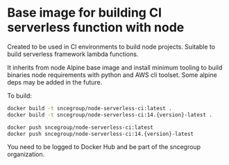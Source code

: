 
# Base image for building CI serverless function with node

Created to be used in CI environments to build node projects. Suitable to build serverless framework lambda functions.

It inherits from node Alpine base image and install minimum tooling to build binaries node requirements with python and AWS cli toolset.
Some alpine deps may be added in the future.

To build:

```bash
docker build -t sncegroup/node-serverless-ci:latest .
docker build -t sncegroup/node-serverless-ci:14.{version}-latest .

docker push sncegroup/node-serverless-ci:latest
docker push sncegroup/node-serverless-ci:14.{version}-latest
```

You need to be logged to Docker Hub and be part of the sncegroup organization.
